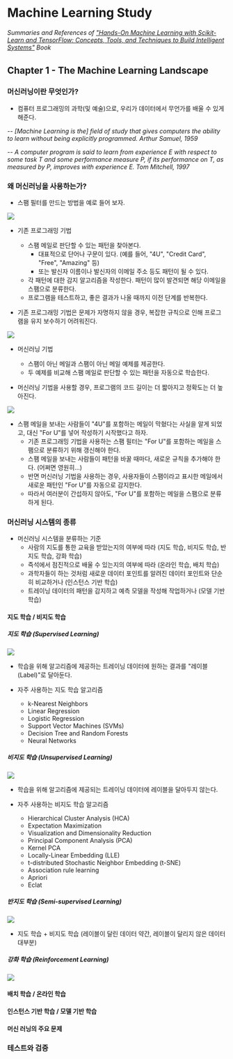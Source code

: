 # Machine Learning Study

###### Summaries and References of ["Hands-On Machine Learning with Scikit-Learn and TensorFlow: Concepts, Tools, and Techniques to Build Intelligent Systems"](https://github.com/ageron/handson-ml) Book

## Chapter 1 - The Machine Learning Landscape

### 머신러닝이란 무엇인가?

- 컴퓨터 프로그래밍의 과학(및 예술)으로, 우리가 데이터에서 무언가를 배울 수 있게 해준다.

-- <cite>[Machine Learning is the] field of study that gives computers the ability to learn without being explicitly programmed. Arthur Samuel, 1959</cite>

-- <cite>A computer program is said to learn from experience E with respect to some task T and some performance measure P, if its performance on T, as measured by P, improves with experience E. Tom Mitchell, 1997</cite>

### 왜 머신러닝을 사용하는가?

- 스팸 필터를 만드는 방법을 예로 들어 보자.

![](https://github.com/utilForever/MLStudy/blob/master/Resources/mlst_0101.png)

- 기존 프로그래밍 기법
    - 스팸 메일로 판단할 수 있는 패턴을 찾아본다.
        - 대표적으로 단어나 구문이 있다. (예를 들어, "4U", "Credit Card", "Free", "Amazing" 등)
        - 또는 발신자 이름이나 발신자의 이메일 주소 등도 패턴이 될 수 있다.
    - 각 패턴에 대한 감지 알고리즘을 작성한다. 패턴이 많이 발견되면 해당 이메일을 스팸으로 분류한다.
    - 프로그램을 테스트하고, 좋은 결과가 나올 때까지 이전 단계를 반복한다.

- 기존 프로그래밍 기법은 문제가 자명하지 않을 경우, 복잡한 규칙으로 인해 프로그램을 유지 보수하기 어려워진다.

![](https://github.com/utilForever/MLStudy/blob/master/Resources/mlst_0102.png)

- 머신러닝 기법
    - 스팸이 아닌 메일과 스팸이 아닌 메일 예제를 제공한다.
    - 두 예제를 비교해 스팸 메일로 판단할 수 있는 패턴을 자동으로 학습한다.

- 머신러닝 기법을 사용할 경우, 프로그램의 코드 길이는 더 짧아지고 정확도는 더 높아진다.

![](https://github.com/utilForever/MLStudy/blob/master/Resources/mlst_0103.png)

- 스팸 메일을 보내는 사람들이 "4U"를 포함하는 메일이 막혔다는 사실을 알게 되었고, 대신 "For U"를 넣어 작성하기 시작했다고 하자.
    - 기존 프로그래밍 기법을 사용하는 스팸 필터는 "For U"를 포함하는 메일을 스팸으로 분류하기 위해 갱신해야 한다.
    - 스팸 메일을 보내는 사람들이 패턴을 바꿀 때마다, 새로운 규칙을 추가해야 한다. (어쩌면 영원히...)
    - 반면 머신러닝 기법을 사용하는 경우, 사용자들이 스팸이라고 표시한 메일에서 새로운 패턴인 "For U"를 자동으로 감지한다.
    - 따라서 여러분이 간섭하지 않아도, "For U"를 포함하는 메일을 스팸으로 분류하게 된다.

### 머신러닝 시스템의 종류

- 머신러닝 시스템을 분류하는 기준
    - 사람의 지도를 통한 교육을 받았는지의 여부에 따라 (지도 학습, 비지도 학습, 반지도 학습, 강화 학습)
    - 즉석에서 점진적으로 배울 수 있는지의 여부에 따라 (온라인 학습, 배치 학습)
    - 과학자들이 하는 것처럼 새로운 데이터 포인트를 알려진 데이터 포인트와 단순히 비교하거나 (인스턴스 기반 학습)
    - 트레이닝 데이터의 패턴을 감지하고 예측 모델을 작성해 작업하거나 (모델 기반 학습)

#### 지도 학습 / 비지도 학습

##### 지도 학습 (Supervised Learning)

![](https://github.com/utilForever/MLStudy/blob/master/Resources/mlst_0105.png)

- 학습을 위해 알고리즘에 제공하는 트레이닝 데이터에 원하는 결과를 "레이블(Label)"로 달아둔다.

- 자주 사용하는 지도 학습 알고리즘
    - k-Nearest Neighbors
    - Linear Regression
    - Logistic Regression
    - Support Vector Machines (SVMs)
    - Decision Tree and Random Forests
    - Neural Networks

##### 비지도 학습 (Unsupervised Learning)

![](https://github.com/utilForever/MLStudy/blob/master/Resources/mlst_0106.png)

- 학습을 위해 알고리즘에 제공되는 트레이닝 데이터에 레이블을 달아두지 않는다.

- 자주 사용하는 비지도 학습 알고리즘
    - Hierarchical Cluster Analysis (HCA)
    - Expectation Maximization
    - Visualization and Dimensionality Reduction
    - Principal Component Analysis (PCA)
    - Kernel PCA
    - Locally-Linear Embedding (LLE)
    - t-distributed Stochastic Neighbor Embedding (t-SNE)
    - Association rule learning
    - Apriori
    - Eclat

##### 반지도 학습 (Semi-supervised Learning)

![](https://github.com/utilForever/MLStudy/blob/master/Resources/mlst_0111.png)

- 지도 학습 + 비지도 학습 (레이블이 달린 데이터 약간, 레이블이 달리지 않은 데이터 대부분)

##### 강화 학습 (Reinforcement Learning)

![](https://github.com/utilForever/MLStudy/blob/master/Resources/mlst_0112.png)

#### 배치 학습 / 온라인 학습

#### 인스턴스 기반 학습 / 모델 기반 학습

#### 머신 러닝의 주요 문제

### 테스트와 검증
